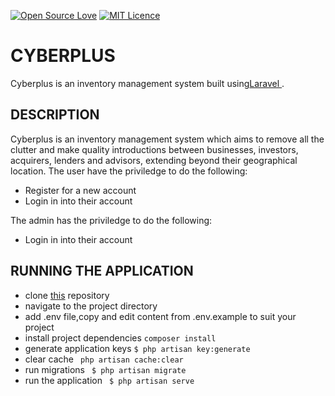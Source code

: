[![Open Source Love](https://badges.frapsoft.com/os/v1/open-source.svg?v=103)](https://github.com/ellerbrock/open-source-badges/)
[![MIT Licence](https://badges.frapsoft.com/os/mit/mit.svg?v=103)](https://opensource.org/licenses/mit-license.php)

# CYBERPLUS

Cyberplus is an inventory management system  built using[Laravel ](https://laravel.com/).


## DESCRIPTION
Cyberplus is an inventory management system  which aims to remove all the clutter and make quality introductions between businesses, investors, acquirers, lenders and advisors, extending beyond their geographical location.
The user have the priviledge to do the following:
- Register for a new account
- Login in into their account


The admin has the priviledge to do the following:
- Login in into their account



## RUNNING THE APPLICATION
- clone [this](https://github.com/kelvinrandu/cyberplus.git) repository
- navigate to the project directory
- add .env file,copy and edit content from .env.example to suit your project
- install project dependencies
```composer install ```
- generate application keys
```$ php artisan key:generate ```
- clear cache
```  php artisan cache:clear ```
- run migrations
``` $ php artisan migrate```
- run the application
``` $ php artisan serve```
